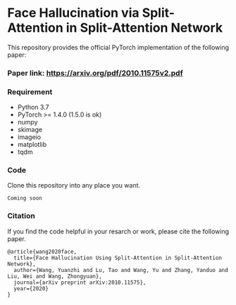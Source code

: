 # Face Hallucination via Split-Attention in Split-Attention Network

This repository provides the official PyTorch implementation of the following paper:

### Paper link: https://arxiv.org/pdf/2010.11575v2.pdf
### Requirement
* Python 3.7
* PyTorch >= 1.4.0 (1.5.0 is ok)
* numpy
* skimage
* imageio
* matplotlib
* tqdm
### Code
Clone this repository into any place you want.
```
Coming soon
```
### Citation
If you find the code helpful in your resarch or work, please cite the following paper.
```
@article{wang2020face,
  title={Face Hallucination Using Split-Attention in Split-Attention Network},
  author={Wang, Yuanzhi and Lu, Tao and Wang, Yu and Zhang, Yanduo and Liu, Wei and Wang, Zhongyuan},
  journal={arXiv preprint arXiv:2010.11575},
  year={2020}
}
```
